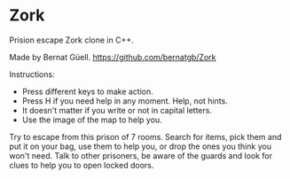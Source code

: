 # Zork
Prision escape Zork clone in C++.

Made by Bernat Güell.
https://github.com/bernatgb/Zork

Instructions:
  * Press different keys to make action.
  * Press H if you need help in any moment. Help, not hints.
  * It doesn't matter if you write or not in capital letters.
  * Use the image of the map to help you.

Try to escape from this prison of 7 rooms. Search for items, pick them and put it on your bag, use them to help you, or drop the ones you think you won't need. Talk to other prisoners, be aware of the guards and look for clues to help you to open locked doors.

